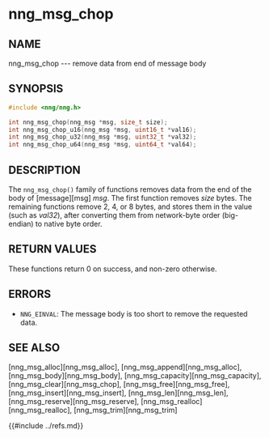 # nng_msg_chop

## NAME

nng_msg_chop --- remove data from end of message body

## SYNOPSIS

```c
#include <nng/nng.h>

int nng_msg_chop(nng_msg *msg, size_t size);
int nng_msg_chop_u16(nng_msg *msg, uint16_t *val16);
int nng_msg_chop_u32(nng_msg *msg, uint32_t *val32);
int nng_msg_chop_u64(nng_msg *msg, uint64_t *val64);
```

## DESCRIPTION

The `nng_msg_chop()` family of functions removes data from
the end of the body of [message][msg] _msg_.
The first function removes _size_ bytes.
The remaining functions remove 2, 4, or 8 bytes, and stores them in the value
(such as _val32_),
after converting them from network-byte order (big-endian) to native byte order.

## RETURN VALUES

These functions return 0 on success, and non-zero otherwise.

## ERRORS

- `NNG_EINVAL`: The message body is too short to remove the requested data.

## SEE ALSO

[nng_msg_alloc][nng_msg_alloc],
[nng_msg_append][nng_msg_alloc],
[nng_msg_body][nng_msg_body],
[nng_msg_capacity][nng_msg_capacity],
[nng_msg_clear][nng_msg_chop],
[nng_msg_free][nng_msg_free],
[nng_msg_insert][nng_msg_insert],
[nng_msg_len][nng_msg_len],
[nng_msg_reserve][nng_msg_reserve],
[nng_msg_realloc][nng_msg_realloc],
[nng_msg_trim][nng_msg_trim]

{{#include ../refs.md}}
